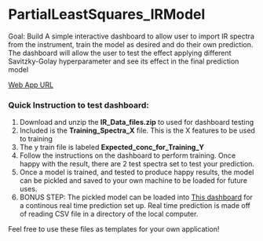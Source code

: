 # PartialLeastSquares_IRModel
Goal: Build A simple interactive dashboard to allow user to import IR spectra from the instrument, train the model as desired and do their own prediction. The dashboard will allow the user to test the effect applying different Savitzky-Golay hyperparameter and see its effect in the final prediction model

[Web App URL](https://share.streamlit.io/nguyenvu06/partialleastsquares_irmodel/main/pls_visualization.py)

### Quick Instruction to test dashboard:

1. Download and unzip the **IR_Data_files.zip**  to used for dashboard testing
2. Included is the **Training_Spectra_X** file. This is the X features to be used to training
3. The y train file is labeled **Expected_conc_for_Training_Y**
4. Follow the instructions on the dashboard to perform training. Once happy with the result, there are 2 test spectra set to test your prediction. 
5. Once a model is trained, and tested to produce happy results, the model can be pickled and saved to your own machine to be loaded for future uses.
6. BONUS STEP: The pickled model can be loaded into [This dashboard](https://nguyenvu06-pls-test-app-pls-test-deployment-kdws9o.streamlitapp.com/) for a continous real time prediction set up. Real time prediction is made off of reading CSV file in a directory of the local computer. 

Feel free to use these files as templates for your own application!



